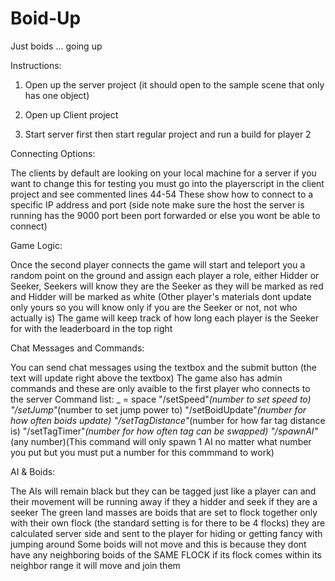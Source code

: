 # Boid-Up
Just boids ... going up 

Instructions:

1. Open up the server project (it should open to the sample scene that only has one object)

2. Open up Client project 

3. Start server first then start regular project and run a build for player 2


Connecting Options:

The clients by default are looking on your local machine for a server 
if you want to change this for testing you must go into the playerscript in the client project
and see commented lines 44-54 These show how to connect to a specific IP address and port 
(side note make sure the host the server is running has the 9000 port been port forwarded or else you wont be able to connect)


Game Logic:

Once the second player connects the game will start and teleport you a random point on the ground 
and assign each player a role, either  Hidder or Seeker, Seekers will know they are the Seeker 
as they will be marked as red and Hidder will be marked as white 
(Other player's materials dont update only yours so you will know only if you are the Seeker or not, not who actually is)
The game will keep track of how long each player is the Seeker for with the leaderboard in the top right


Chat Messages and Commands:

You can send chat messages using the textbox and the submit button (the text will update right above the textbox)
The game also has admin commands and these are only avaible to the first player who connects to the server
Command list: _ = space
"/setSpeed"_(number to set speed to)
"/setJump"_(number to set jump power to)
"/setBoidUpdate"_(number for how often boids update)
"/setTagDistance"_(number for how far tag distance is)
"/setTagTimer"_(number for how often tag can be swapped)
"/spawnAI"_(any number)(This command will only spawn 1 AI no matter what number you put but you must put a number for this commmand to work)


AI & Boids:

The AIs will remain black but they can be tagged just like a player can and their movement will be running away if they a hidder and seek if they are a seeker 
The green land masses are boids that are set to flock together only with their own flock (the standard setting is for there to be 4 flocks)
they are calculated server side and sent to the player for hiding or getting fancy with jumping around
Some boids will not move and this is because they dont have any neighboring boids of the SAME FLOCK if its flock comes within its neighbor range it will move and join them
